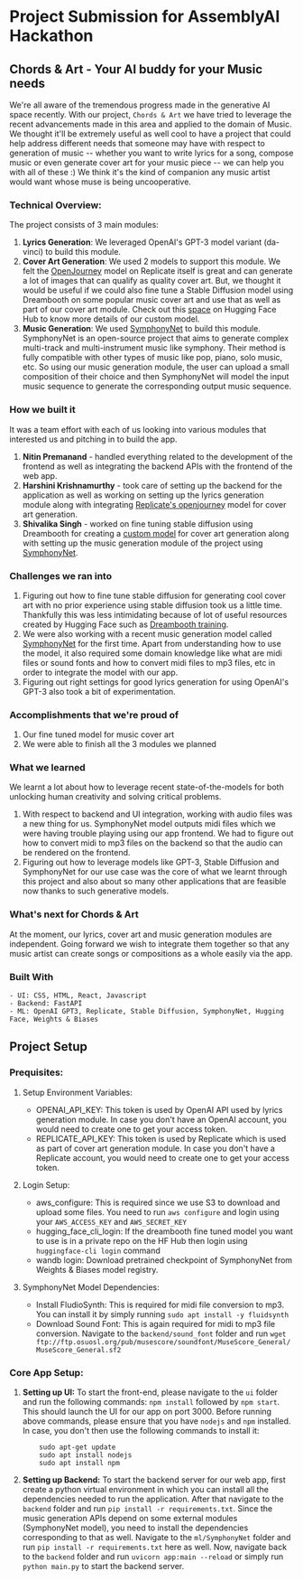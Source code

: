 # Project Submission for AssemblyAI Hackathon 

## Chords & Art - Your AI buddy for your Music needs

We're all aware of the tremendous progress made in the generative AI space recently. With our project, `Chords & Art` we have tried to leverage the recent advancements made in this area and applied to the domain of Music.
We thought it'll be extremely useful as well cool to have a project that could help address different needs that someone may have with respect to generation of music -- whether you want to write lyrics for a song, compose music or even generate cover art for your music piece -- we can help you with all of these :)
We think it's the kind of companion any music artist would want whose muse is being uncooperative.

### Technical Overview:
The project consists of 3 main modules:
1. **Lyrics Generation**: We leveraged OpenAI's GPT-3 model variant (da-vinci) to build this module.
2. **Cover Art Generation**: We used 2 models to support this module. We felt the [OpenJourney](https://replicate.com/prompthero/openjourney) model on Replicate itself is great and can generate a lot of images that can qualify as quality cover art. But, we thought it would be useful if we could also fine tune a Stable Diffusion model using Dreambooth on some popular music cover art and use that as well as part of our cover art module.
Check out this [space](https://huggingface.co/spaces/shivi/sd-album-covers-demo) on Hugging Face Hub to know more details of our custom model.
4. **Music Generation**: We used [SymphonyNet](https://github.com/symphonynet/SymphonyNet) to build this module. SymphonyNet is an open-source project that aims to generate complex multi-track and multi-instrument music like symphony. Their method is fully compatible with other types of music like pop, piano, solo music, etc. So using our music generation module, the user can upload a small composition of their choice and then SymphonyNet will model the input music sequence to generate the corresponding output music sequence.

### How we built it
It was a team effort with each of us looking into various modules that interested us and pitching in to build the app.
1. **Nitin Premanand** - handled everything related to the development of the frontend as well as integrating the backend APIs with the frontend of the web app.
2. **Harshini Krishnamurthy** - took care of setting up the backend for the application as well as working on setting up the lyrics generation module along with integrating [Replicate's openjourney](https://replicate.com/prompthero/openjourney) model for cover art generation.
3. **Shivalika Singh** - worked on fine tuning stable diffusion using Dreambooth for creating a [custom model](https://huggingface.co/shivi/sd-album-covers) for cover art generation along with setting up the music generation module of the project using [SymphonyNet](https://github.com/symphonynet/SymphonyNet).


### Challenges we ran into
1.  Figuring out how to fine tune stable diffusion for generating cool cover art with no prior experience using stable diffusion took us a little time. Thankfully this was less intimidating because of lot of useful resources created by Hugging Face such as [Dreambooth training](https://huggingface.co/blog/dreambooth).
2. We were also working with a recent music generation model called [SymphonyNet](https://symphonynet.github.io/) for the first time. Apart from understanding how to use the model, it also required some domain knowledge like what are midi files or sound fonts and how to convert midi files to mp3 files, etc in order to integrate the model with our app.
3. Figuring out right settings for good lyrics generation for using OpenAI's GPT-3 also took a bit of experimentation.


### Accomplishments that we're proud of
1. Our fine tuned model for music cover art
2. We were able to finish all the 3 modules we planned


### What we learned
We learnt a lot about how to leverage recent state-of-the-models for both unlocking human creativity and solving critical problems. 
1. With respect to backend and UI integration, working with audio files was a new thing for us. SymphonyNet model outputs midi files which we were having trouble playing using our app frontend. 
We had to figure out how to convert midi to mp3 files on the backend so that the audio can be rendered on the frontend.
2. Figuring out how to leverage models like GPT-3, Stable Diffusion and SymphonyNet for our use case was the core of what we learnt through this project and also about so many other applications that are feasible now thanks to such generative models.

### What's next for Chords & Art
At the moment, our lyrics, cover art and music generation modules are independent. Going forward we wish to integrate them together so that any music artist can create songs or compositions as a whole easily via the app.

### Built With
    - UI: CSS, HTML, React, Javascript
    - Backend: FastAPI
    - ML: OpenAI GPT3, Replicate, Stable Diffusion, SymphonyNet, Hugging Face, Weights & Biases


## Project Setup

### Prequisites:

1. Setup Environment Variables:
    - OPENAI_API_KEY: This token is used by OpenAI API used by lyrics generation module. In case you don't have an OpenAI account, you would need to create one to get your access token.
    - REPLICATE_API_KEY: This token is used by Replicate which is used as part of cover art generation module. In case you don't have a Replicate account, you would need to create one to get your access token.

2. Login Setup:
    - aws_configure: This is required since we use S3 to download and upload some files. You need to run `aws configure` and login using your `AWS_ACCESS_KEY` and `AWS_SECRET_KEY`
    - hugging_face_cli_login: If the dreambooth fine tuned model you want to use is in a private repo on the HF Hub then login using `huggingface-cli login` command
    - wandb login: Download pretrained checkpoint of SymphonyNet from Weights & Biases model registry.

3. SymphonyNet Model Dependencies:
    - Install FludioSynth: This is required for midi file conversion to mp3. You can install it by simply running `sudo apt install -y fluidsynth`
    - Download Sound Font: This is again required for midi to mp3 file conversion. Navigate to the `backend/sound_font` folder and run `wget ftp://ftp.osuosl.org/pub/musescore/soundfont/MuseScore_General/MuseScore_General.sf2`

### Core App Setup:

1. **Setting up UI:** To start the front-end, please navigate to the `ui` folder and run the following commands:
    `npm install` followed by `npm start`. This should launch the UI for our app on port 3000.
    Before running above commands, please ensure that you have `nodejs` and `npm` installed. In case, you don't then use the following commands to install it:
    ```shell 
        sudo apt-get update
        sudo apt install nodejs
        sudo apt install npm
    ```

2. **Setting up Backend:** To start the backend server for our web app, first create a python virtual environment in which you can install all the dependencies needed to run the application.
After that navigate to the `backend` folder and run `pip install -r requirements.txt`.
Since the music generation APIs depend on some external modules (SymphonyNet model), you need to install the dependencies corresponding to that as well. Navigate to the `ml/SymphonyNet` folder and run `pip install -r requirements.txt` here as well.
Now, navigate back to the `backend` folder and run `uvicorn app:main --reload` or simply run `python main.py` to start
the backend server.
